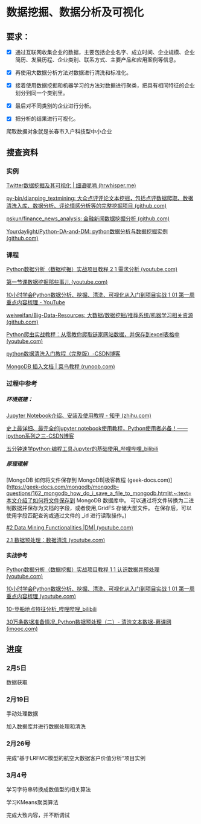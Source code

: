 # 数据挖掘、数据分析及可视化

## 要求：



- [x] 通过互联网收集企业的数据，主要包括企业名字、成立时间、企业规模、企业简历、发展历程、企业类别、联系方式、主要产品和应用案例等信息。
- [x] 再使用大数据分析方法对数据进行清洗和标准化。
- [x] 接着使用数据挖掘和机器学习的方法对数据进行聚类，把具有相同特征的企业划分到同一个类别里。
- [x] 最后对不同类别的企业进行分析。
- [x] 把分析的结果进行可视化。



爬取数据对象就是长春市入户科技型中小企业



## 搜查资料

### 实例

[Twitter数据挖掘及其可视化 | 细语呢喃 (hrwhisper.me)](https://www.hrwhisper.me/twitter-data-mining-and-visualization/)

[py-bin/dianping_textmining: 大众点评评论文本挖掘，包括点评数据爬取、数据清洗入库、数据分析、评论情感分析等的完整挖掘项目 (github.com)](https://github.com/py-bin/dianping_textmining)

[pskun/finance_news_analysis: 金融新闻数据挖掘分析 (github.com)](https://github.com/pskun/finance_news_analysis)

[Yourdaylight/Python-DA-and-DM: python数据分析与数据挖掘实例 (github.com)](https://github.com/Yourdaylight/Python-DA-and-DM)

### 课程

[Python数据分析（数据挖掘）实战项目教程 2 1 需求分析 (youtube.com)](https://www.youtube.com/watch?v=SWIXcOW3mxk&list=PLWfX9jo0AdkxPUOh10cp7OdDuU8eLS3ls&index=6)

[第一节课数据挖掘那些事儿 (youtube.com)](https://www.youtube.com/watch?v=k1ID2-v9vXk&list=PL4B2N39WHsDQ80bvRP8hNfGAnKrob_S-b)

[10小时学会Python数据分析、挖掘、清洗、可视化从入门到项目实战 1 01 第一周重点内容梳理 - YouTube](https://www.youtube.com/watch?v=UVDQVNKO4UU&list=PLWfX9jo0Adkz11UU7ixrGoMujkXbhXvI3)

[weiweifan/Big-Data-Resources: 大数据/数据挖掘/推荐系统/机器学习相关资源 (github.com)](https://github.com/weiweifan/Big-Data-Resources)



[Python爬虫实战教程：从零教你爬取链家网站数据，并保存到excel表格中 (youtube.com)](https://www.youtube.com/watch?v=SGHSuRv0MKE)

[python数据清洗入门教程（完整版）-CSDN博客](https://blog.csdn.net/liumengqi11/article/details/113174269)

[MongoDB 插入文档 | 菜鸟教程 (runoob.com)](https://www.runoob.com/mongodb/mongodb-insert.html)

### 过程中参考

##### 环境搭建：

[Jupyter Notebook介绍、安装及使用教程 - 知乎 (zhihu.com)](https://zhuanlan.zhihu.com/p/33105153)

[史上最详细、最完全的jupyter notebook使用教程，Python使用者必备！——ipython系列之三-CSDN博客](https://blog.csdn.net/qq_27825451/article/details/84427269)

[五分钟速学python:编程工具Jupyter的基础使用_哔哩哔哩_bilibili](https://www.bilibili.com/video/BV1tE411i7DR/?spm_id_from=333.337.search-card.all.click&vd_source=4c0931fca36737f651f105a346701138)



##### 原理理解

[MongoDB 如何将文件保存到 MongoDB|极客教程 (geek-docs.com)](https://geek-docs.com/mongodb/mongodb-questions/162_mongodb_how_do_i_save_a_file_to_mongodb.html#:~:text=本文介绍了如何将文件保存到 MongoDB 数据库中。 可以通过将文件转换为二进制数据并保存为文档的字段，或者使用,GridFS 存储大型文件。 在保存后，可以使用字段匹配查询或通过文件的 _id 进行读取操作。)

[#2 Data Mining Functionalities |DM| (youtube.com)](https://www.youtube.com/watch?v=YCBMSg9Ogx8&list=PLmAmHQ-_5ySxFoIGmY1MJao-XYvYGxxgj&index=2)

[2.1  数据预处理：数据清洗 (youtube.com)](https://www.youtube.com/watch?v=AiEw9cQEb84&list=PLSsYR1LcSWEw3tmyYJqZBqDvBm3iKvJ7R&index=9)

#### 实战参考

[Python数据分析（数据挖掘）实战项目教程 1 1 认识数据并预处理 (youtube.com)](https://www.youtube.com/watch?v=xFOP-H7GCqY&list=PLWfX9jo0AdkxPUOh10cp7OdDuU8eLS3ls)

[10小时学会Python数据分析、挖掘、清洗、可视化从入门到项目实战 1 01 第一周重点内容梳理 (youtube.com)](https://www.youtube.com/watch?v=UVDQVNKO4UU&list=PLWfX9jo0Adkz11UU7ixrGoMujkXbhXvI3&index=1)

[10-登船地点特征分析_哔哩哔哩_bilibili](https://www.bilibili.com/video/BV1TX4y1D7H4?p=10&vd_source=4c0931fca36737f651f105a346701138)

[30万条数据准备情况_Python数据预处理（二）- 清洗文本数据-慕课网 (imooc.com)](https://www.imooc.com/video/19590)



## 进度

### 2月5日 

数据获取

### 2月19日

手动处理数据

加入数据库并进行数据处理和清洗

### 2月26号

完成”基于LRFMC模型的航空大数据客户价值分析“项目实例

### 3月4号

学习字符串转换成数值型的相关算法

学习KMeans聚类算法

完成大致内容，并不断调试
